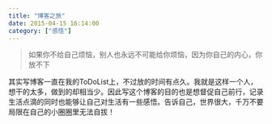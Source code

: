 ```yaml
---
title: "博客之旅" 
date: 2015-04-15 16:14:00
category: ["感悟"]
---
```


> 如果你不给自己烦恼，别人也永远不可能给你烦恼，因为你自己的内心，你放不下

其实写博客一直在我的ToDoList上，不过放的时间有点久。我就是这样一个人，想干的太多，做到的却相当少。因此写这个博客的目的也是想督促自己前行，记录生活点滴的同时也能够让自己对生活有一些感悟。告诉自己，世界很大，千万不要局限在自己的小圈圈里无法自拔！


